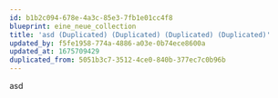 ```yaml
---
id: b1b2c094-678e-4a3c-85e3-7fb1e01cc4f8
blueprint: eine_neue_collection
title: 'asd (Duplicated) (Duplicated) (Duplicated) (Duplicated)'
updated_by: f5fe1958-774a-4886-a03e-0b74ece8600a
updated_at: 1675709429
duplicated_from: 5051b3c7-3512-4ce0-840b-377ec7c0b96b
---
```

asd